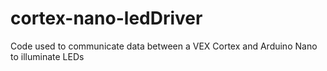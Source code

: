 # cortex-nano-ledDriver
Code used to communicate data between a VEX Cortex and Arduino Nano to illuminate LEDs
